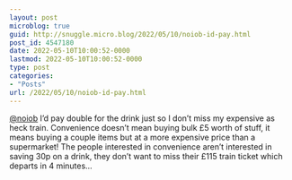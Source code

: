```yaml
---
layout: post
microblog: true
guid: http://snuggle.micro.blog/2022/05/10/noiob-id-pay.html
post_id: 4547180
date: 2022-05-10T10:00:52-0000
lastmod: 2022-05-10T10:00:52-0000
type: post
categories:
- "Posts"
url: /2022/05/10/noiob-id-pay.html
---
```

<p><span class="h-card" translate="no"><a href="https://awoo.space/@noiob" class="u-url mention">@<span>noiob</span></a></span> I’d pay double for the drink just so I don’t miss my expensive as heck train. Convenience doesn’t mean buying bulk £5 worth of stuff, it means buying a couple items but at a more expensive price than a supermarket! The people interested in convenience aren’t interested in saving 30p on a drink, they don’t want to miss their £115 train ticket which departs in 4 minutes…</p>
